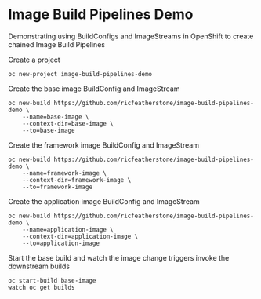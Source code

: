 # Image Build Pipelines Demo

Demonstrating using BuildConfigs and ImageStreams in OpenShift to create chained Image Build Pipelines

Create a project

`oc new-project image-build-pipelines-demo`

Create the base image BuildConfig and ImageStream

```
oc new-build https://github.com/ricfeatherstone/image-build-pipelines-demo \
    --name=base-image \
    --context-dir=base-image \
    --to=base-image
```

Create the framework image BuildConfig and ImageStream

```
oc new-build https://github.com/ricfeatherstone/image-build-pipelines-demo \
    --name=framework-image \
    --context-dir=framework-image \
    --to=framework-image
```

Create the application image BuildConfig and ImageStream

```
oc new-build https://github.com/ricfeatherstone/image-build-pipelines-demo \
    --name=application-image \
    --context-dir=application-image \
    --to=application-image
```

Start the base build and watch the image change triggers invoke the downstream builds

```
oc start-build base-image
watch oc get builds
``` 
